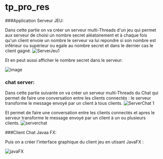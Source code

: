 # tp_pro_res

###Application Serveur JEU:

 Dans cette partie  on va créer un serveur multi-Threads d'un jeu qui permet aux serveur de  choisi un nombre secret aléatoirement et à chaque fois qu'un client envoie un nombre le serveur va lui repondre si son nombre est inférieur ou supérieur ou  egale  au nombre secret et dans le dernier cas  le client  gagné.
 ![ServerJeu1](https://user-images.githubusercontent.com/102295113/160002354-c079bc9b-aaaa-4ae9-a1c1-b432f5083c89.png)

Et en peut aussi afficher le nombre secret dans le serveur:

 ![image](https://user-images.githubusercontent.com/102295113/160001828-a92bff17-f8e6-445c-8bcb-ff7b3c476bed.png)


### chat server:
Dans cette partie suivante on va créer un serveur multi-Threads du Chat qui permet de faire une conversation entre les clients connectés : le serveur transforme le message envoyé par un client  à tous clients.
![ServerChat 1](https://user-images.githubusercontent.com/102295113/160002565-bfeaf4cd-e351-4bae-8956-9a65581a9f59.png)

  
Et permet de faire une conversation entre les clients connectés et apres le serveur transforme le message envoyé par un client  à un ou plusieurs clients.
![serverchat](https://user-images.githubusercontent.com/102295113/160002590-5a1c624e-f4a7-44dd-9b8f-8a20b49da3b6.png)

###Client Chat Javaa FX:

Puis on a créer l'interface graphique du client jeu en utisant JavaFX :

![javaFX](https://user-images.githubusercontent.com/102295113/160007253-4c157897-65dd-4917-be8f-ab5041b37c32.jpeg)

  
